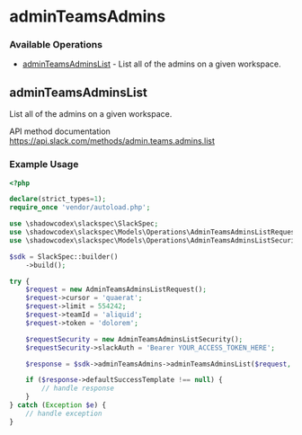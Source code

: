 # adminTeamsAdmins

### Available Operations

* [adminTeamsAdminsList](#adminteamsadminslist) - List all of the admins on a given workspace.

## adminTeamsAdminsList

List all of the admins on a given workspace.

API method documentation
<https://api.slack.com/methods/admin.teams.admins.list>

### Example Usage

```php
<?php

declare(strict_types=1);
require_once 'vendor/autoload.php';

use \shadowcodex\slackspec\SlackSpec;
use \shadowcodex\slackspec\Models\Operations\AdminTeamsAdminsListRequest;
use \shadowcodex\slackspec\Models\Operations\AdminTeamsAdminsListSecurity;

$sdk = SlackSpec::builder()
    ->build();

try {
    $request = new AdminTeamsAdminsListRequest();
    $request->cursor = 'quaerat';
    $request->limit = 554242;
    $request->teamId = 'aliquid';
    $request->token = 'dolorem';

    $requestSecurity = new AdminTeamsAdminsListSecurity();
    $requestSecurity->slackAuth = 'Bearer YOUR_ACCESS_TOKEN_HERE';

    $response = $sdk->adminTeamsAdmins->adminTeamsAdminsList($request, $requestSecurity);

    if ($response->defaultSuccessTemplate !== null) {
        // handle response
    }
} catch (Exception $e) {
    // handle exception
}
```
